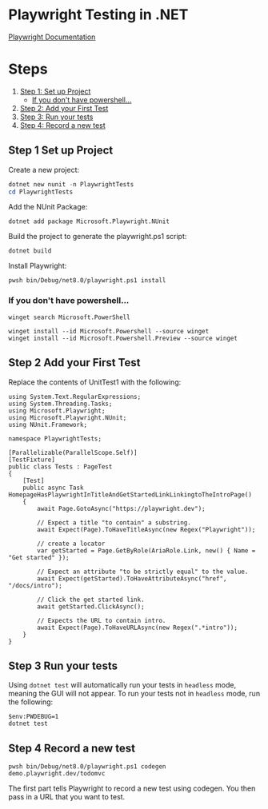 # Playwright Testing in .NET
[Playwright Documentation](https://playwright.dev/dotnet/)

# Steps
1. [Step 1: Set up Project](#Step-1-Set-up-Project)
      - [If you don't have powershell...](#If-you-don't-have-powershell...)
2. [Step 2: Add your First Test](#Step-2-Add-your-First-Test)
3. [Step 3: Run your tests](#Step-3-Run-your-tests)
4. [Step 4: Record a new test](#Step-4-Record-a-new-test)

## Step 1 Set up Project
Create a new project:
```powershell
dotnet new nunit -n PlaywrightTests
cd PlaywrightTests
```
Add the NUnit Package:
```
dotnet add package Microsoft.Playwright.NUnit
```
Build the project to generate the playwright.ps1 script:
```
dotnet build
```
Install Playwright:
```
pwsh bin/Debug/net8.0/playwright.ps1 install
```

### If you don't have powershell...
```
winget search Microsoft.PowerShell
```
```
winget install --id Microsoft.Powershell --source winget
winget install --id Microsoft.Powershell.Preview --source winget
```

## Step 2 Add your First Test
Replace the contents of UnitTest1 with the following:
```
using System.Text.RegularExpressions;
using System.Threading.Tasks;
using Microsoft.Playwright;
using Microsoft.Playwright.NUnit;
using NUnit.Framework;

namespace PlaywrightTests;

[Parallelizable(ParallelScope.Self)]
[TestFixture]
public class Tests : PageTest
{
    [Test]
    public async Task HomepageHasPlaywrightInTitleAndGetStartedLinkLinkingtoTheIntroPage()
    {
        await Page.GotoAsync("https://playwright.dev");

        // Expect a title "to contain" a substring.
        await Expect(Page).ToHaveTitleAsync(new Regex("Playwright"));

        // create a locator
        var getStarted = Page.GetByRole(AriaRole.Link, new() { Name = "Get started" });

        // Expect an attribute "to be strictly equal" to the value.
        await Expect(getStarted).ToHaveAttributeAsync("href", "/docs/intro");

        // Click the get started link.
        await getStarted.ClickAsync();

        // Expects the URL to contain intro.
        await Expect(Page).ToHaveURLAsync(new Regex(".*intro"));
    }
}
```

## Step 3 Run your tests
Using `dotnet test` will automatically run your tests in `headless` mode, meaning the GUI will not appear. To run your tests not in `headless` mode, run the following: 
```
$env:PWDEBUG=1
dotnet test
```

## Step 4 Record a new test
```
pwsh bin/Debug/net8.0/playwright.ps1 codegen demo.playwright.dev/todomvc
```
The first part tells Playwright to record a new test using codegen. You then pass in a URL that you want to test.
